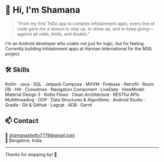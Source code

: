 
# 👋 Hi, I'm Shamana

> "From my first ToDo app to complex infotainment apps, every line of code gave me a reason to stay up, to show up, and to keep going—against all odds, limits, and doubts."

I'm an Android developer who codes not just for logic, but for feeling.   
Currently building infotainment apps at Harman International for the MSIL project.

## 🛠️ Skills
Kotlin · Java · SQL · Jetpack Compose · MVVM · Firebase · Retrofit · Room DB · Hilt · Coroutines · Navigation Component · LiveData · ViewModel · Material Design 3 · Kotlin Flows · Clean Architecture · RESTful APIs · Multithreading · OOP · Data Structures & Algorithms · Android Studio · Gradle · Git & GitHub · Logcat · ADB · Gerrit

## 📫 Contact
📧 shamanashetty7779@gmail.com  
📍 Bangalore, India

---
Thanks for stopping by! 🌿
